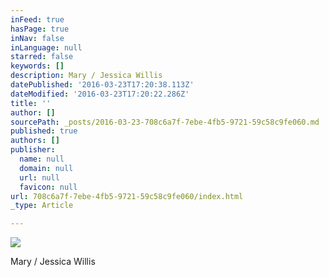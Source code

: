 ```yaml
---
inFeed: true
hasPage: true
inNav: false
inLanguage: null
starred: false
keywords: []
description: Mary / Jessica Willis
datePublished: '2016-03-23T17:20:38.113Z'
dateModified: '2016-03-23T17:20:22.286Z'
title: ''
author: []
sourcePath: _posts/2016-03-23-708c6a7f-7ebe-4fb5-9721-59c58c9fe060.md
published: true
authors: []
publisher:
  name: null
  domain: null
  url: null
  favicon: null
url: 708c6a7f-7ebe-4fb5-9721-59c58c9fe060/index.html
_type: Article

---
```

![](https://the-grid-user-content.s3-us-west-2.amazonaws.com/421d4860-901f-4915-adfb-55b0ad84de90.jpg)

Mary / Jessica Willis